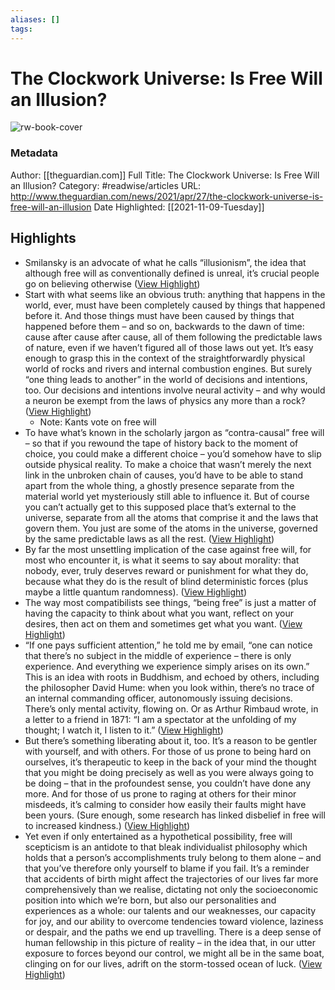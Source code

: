 ```yaml
---
aliases: []
tags:
---
```

# The Clockwork Universe: Is Free Will an Illusion?

![rw-book-cover](https://readwise-assets.s3.amazonaws.com/static/images/article2.74d541386bbf.png)
### Metadata
Author: [[theguardian.com]]
Full Title: The Clockwork Universe: Is Free Will an Illusion?
Category: #readwise/articles
URL: http://www.theguardian.com/news/2021/apr/27/the-clockwork-universe-is-free-will-an-illusion
Date Highlighted: [[2021-11-09-Tuesday]]

## Highlights
- Smilansky is an advocate of what he calls “illusionism”, the idea that although free will as conventionally defined is unreal, it’s crucial people go on believing otherwise ([View Highlight](https://instapaper.com/read/1458899217/17942710))
- Start with what seems like an obvious truth: anything that happens in the world, ever, must have been completely caused by things that happened before it. And those things must have been caused by things that happened before them – and so on, backwards to the dawn of time: cause after cause after cause, all of them following the predictable laws of nature, even if we haven’t figured all of those laws out yet. It’s easy enough to grasp this in the context of the straightforwardly physical world of rocks and rivers and internal combustion engines. But surely “one thing leads to another” in the world of decisions and intentions, too. Our decisions and intentions involve neural activity – and why would a neuron be exempt from the laws of physics any more than a rock? ([View Highlight](https://instapaper.com/read/1458899217/17942730))
    - Note: Kants vote on free will
- To have what’s known in the scholarly jargon as “contra-causal” free will – so that if you rewound the tape of history back to the moment of choice, you could make a different choice – you’d somehow have to slip outside physical reality. To make a choice that wasn’t merely the next link in the unbroken chain of causes, you’d have to be able to stand apart from the whole thing, a ghostly presence separate from the material world yet mysteriously still able to influence it. But of course you can’t actually get to this supposed place that’s external to the universe, separate from all the atoms that comprise it and the laws that govern them. You just are some of the atoms in the universe, governed by the same predictable laws as all the rest. ([View Highlight](https://instapaper.com/read/1458899217/17942752))
- By far the most unsettling implication of the case against free will, for most who encounter it, is what it seems to say about morality: that nobody, ever, truly deserves reward or punishment for what they do, because what they do is the result of blind deterministic forces (plus maybe a little quantum randomness). ([View Highlight](https://instapaper.com/read/1458899217/17942777))
- The way most compatibilists see things, “being free” is just a matter of having the capacity to think about what you want, reflect on your desires, then act on them and sometimes get what you want. ([View Highlight](https://instapaper.com/read/1458899217/17942890))
- “If one pays sufficient attention,” he told me by email, “one can notice that there’s no subject in the middle of experience – there is only experience. And everything we experience simply arises on its own.” This is an idea with roots in Buddhism, and echoed by others, including the philosopher David Hume: when you look within, there’s no trace of an internal commanding officer, autonomously issuing decisions. There’s only mental activity, flowing on. Or as Arthur Rimbaud wrote, in a letter to a friend in 1871: “I am a spectator at the unfolding of my thought; I watch it, I listen to it.” ([View Highlight](https://instapaper.com/read/1458899217/17943018))
- But there’s something liberating about it, too. It’s a reason to be gentler with yourself, and with others. For those of us prone to being hard on ourselves, it’s therapeutic to keep in the back of your mind the thought that you might be doing precisely as well as you were always going to be doing – that in the profoundest sense, you couldn’t have done any more. And for those of us prone to raging at others for their minor misdeeds, it’s calming to consider how easily their faults might have been yours. (Sure enough, some research has linked disbelief in free will to increased kindness.) ([View Highlight](https://instapaper.com/read/1458899217/17943051))
- Yet even if only entertained as a hypothetical possibility, free will scepticism is an antidote to that bleak individualist philosophy which holds that a person’s accomplishments truly belong to them alone – and that you’ve therefore only yourself to blame if you fail. It’s a reminder that accidents of birth might affect the trajectories of our lives far more comprehensively than we realise, dictating not only the socioeconomic position into which we’re born, but also our personalities and experiences as a whole: our talents and our weaknesses, our capacity for joy, and our ability to overcome tendencies toward violence, laziness or despair, and the paths we end up travelling. There is a deep sense of human fellowship in this picture of reality – in the idea that, in our utter exposure to forces beyond our control, we might all be in the same boat, clinging on for our lives, adrift on the storm-tossed ocean of luck. ([View Highlight](https://instapaper.com/read/1458899217/17943068))

